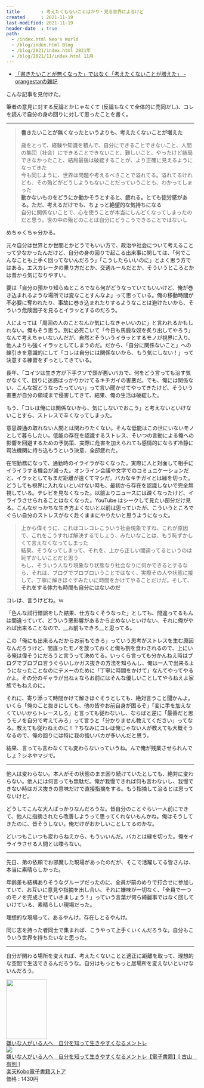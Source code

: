 ```yaml
---
title        : 考えたくもないことばかり・見る世界によるけど
created      : 2021-11-19
last-modified: 2021-11-19
header-date  : true
path:
  - /index.html Neo's World
  - /blog/index.html Blog
  - /blog/2021/index.html 2021年
  - /blog/2021/11/index.html 11月
---
```


- [「書きたいことが無くなった」ではなく「考えたくないことが増えた」 - orangestarの雑記](https://orangestar.hatenadiary.jp/entry/2021/11/11/134335)

こんな記事を見付けた。

筆者の意見に対する反論とかじゃなくて (反論もなくて全体的に禿同だし)、コレを読んで自分の身の回りに対して思ったことを書く。

---

> __書きたいことが無くなったというよりも、考えたくないことが増えた__
> 
> 歳をとって、経験や知識を積んで、自分にできることできないこと、人間の集団（社会）にできることできないこと、難しいこと、やったけど結局できなかったこと、結局最後は破綻することが、より正確に見えるようになってきた  
> 今も同じように、世界は問題や考えるべきことで溢れてる。溢れてるけれども、その殆どがどうしようもないことだっていうことも、わかってしまった  
> __動かないものをどうにか動かそうとすると、疲れる。とても徒労感がある。ただ、考えるだけでも、ちょっと絶望的な気持ちになる__  
> 自分に関係ないことで、心を使うことが本当にしんどくなってしまったのだと思う。世の中の殆どのことは自分にどうこうできることではないし

めちゃくちゃ分かる。

元々自分は世界とか世間とかどうでもいい方で、政治や社会について考えることって少なかったんだけど、自分の身の回りで起こる出来事に関しては、「何でこんなことも上手く回ってないんだろう」「こうしたらいいのに」とよく思う方ではある。エスカレータの乗り方だとか、交通ルールだとか、そういうところとかは昔から気になりやすい。

要は「自分の預かり知らぬところでなら何がどうなっていてもいいけど、俺が巻き込まれるような場所では変なことすんなよ」って思っている。俺の移動時間が不必要に奪われたり、事故に巻き込まれたりするようなことは避けたいから、そういう危険因子を見るとイラッとするのだろう。

人によっては「周囲の人のことなんか気にしなきゃいいのに」と言われるかもしれない。俺もそう思う。別に必死こいて「今日も馬鹿な奴を炙り出してやろう」なんて考えちゃいないんだが、自然とそういうイラッとするモノが視界に入り、他人よりも強くイラッとしてしまうのだ。だから、「自分に関係ないこと」への線引きを意識的にして「コレは自分には関係ないから、もう気にしない！」って決意する練習をずっとしてきている。

長年、「コイツは生き方が下手クソで頭が悪いバカで、何をどう言っても治す気がなくて、回りに迷惑ばっかりかけてるキチガイの害悪だ。でも、俺には関係ない、こんな奴どうなったっていい」って言い聞かせてやってきたけど、そういう害悪が自分の領域まで侵害してきて、結果、俺の生活は破綻した。

もう、「コレは俺には関係ないから、気にしないでおこう」と考えないといけないことすら、ストレスで辛くなってしまった。

意思疎通の取れない人間とは関わりたくない。そんな低能はこの世にいないモノとして暮らしたい。低能の存在を認識するストレス、そいつの言動による俺への影響を回避するための予防策、実際に危害を加えられても感情的にならず冷静に司法機関に持ち込もうという決意、全部疲れた。

在宅勤務になって、通勤時のイライラがなくなった。実際に人と対面して相手にイライラする機会が減った。オンライン会議や文字でのコミュニケーションだと、イラッとしてもまだ距離が遠くてマシだ。バカなキチガイとは縁を切った。どうしても視界に入れないといけない時も、最初から存在を認識しないで完全無視している。テレビを見なくなった。以前よりニュースには疎くなったけど、イライラさせられることはなくなった。YouTube はシークして見たい部分だけ見る。こんなせっかちな生き方よくないと以前は思っていたが、こういうところでぐらい自分のストレスがなく赴くままにやりたいと思うようになった。

> 上から偉そうに、これはコレコレこういう社会現象ですね、これが原因で、これをこうすれば解決するでしょう、みたいなことは、もう恥ずかしくて言えなくなってしまった  
> 結果、そうなってしまって、それを、上から正しい間違ってるというのは恥ずかしいことだと思う  
> もし、そういう人なり現象なり状態なり社会なりに何かできるとするなら、それは、ブログでブロブロいうことではなく、実際その人や状態に接して、丁寧に解きほぐすみたいに時間をかけてやることだけだ。そして、__それをする体力も時間も自分にはないのだ__

コレは、言うけどね。ｗ

「色んな試行錯誤をした結果、仕方なくそうなった」としても、間違ってるもんは間違っていて、どういう悪影響があるから止めないといけない、それに俺がやれば出来ることなので、__お前もできろ__と思ってる。

この「俺にも出来るんだからお前もできろ」っていう思考がストレスを生む原因なんだろうけど、間違ったモノを放っておくと俺も割を食わされるので、上にいる俺は偉そうにだろうと言うって決めてる。いっくら言っても分かんねえ時はブログでブロブロ言うぐらいしかガス抜きの方法を知らんし、俺は一人で出来るようになったことなのにテメーのために「丁寧に時間をかけて」なんてやってやるかよ。その分のギャラが出ねぇならお前にはそんな優しいことしてやらねえよ家族でもねえのに。

それに、寄り添って時間かけて解きほぐそうとしても、絶対言うこと聞かんよ。いくら「俺のこと抜きにしても、他の皆やお前自身が困るぞ」「変に手を加えなくていいからトレースしろ」と言っても従わないし、ならばと逆に「最善だと思うモノを自分で考えてみろ」って言うと「分かりません教えてください」ってなる。教えても従わねえのに！？ちなみにコレは俺じゃない人が教えても大概そうなるので、俺の回りには特に我の強いバカが多いんだと思う。

結果、言っても言わなくても変わらないっていうね。んで俺が残業させられんでしょ？シネやマジで。

---

他人は変わらない。本人がその状態のまま困り続けていたとしても、絶対に変わらない。他人には何言っても無駄だ。俺が我慢できれば何も言わないし、我慢できない時はガス抜きの意味だけで直接指摘をする。もう指摘して治るとは思ってないけど。

どうしてこんな大人ばっかりなんだろうな。皆自分のことぐらい一人前にできて、他人に指摘されたら改善しようって思ってくれないもんかね。俺はそうしてきたのに、皆そうしない。俺だけがおかしいことしてるのかな。

どいつもこいつも変わらねえから、もういいんだ。バカとは縁を切った。俺をイライラさせる人間とは喋らない。

---

先日、弟の依頼でお邪魔した現場があったのだが、そこで活躍してる皆さんは、本当に素晴らしかった。

年齢差も結構ありそうなグループだったのに、全員が前のめりで打合せに参加していて、お互いに意見や指摘を出し合い、それに嫌味が一切なく、「全員で一つのモノを完成させていきましょう！」っていう言葉が何ら綺麗事ではなく回していけている、素晴らしい現場だった。

理想的な現場って、あるやんけ。存在しとるやんけ。

同じ志を持った者同士で集まれば、こうやって上手くいくんだろうな。自分もこういう世界を持ちたいなと思った。

---

自分が関わる場所を変えれば、考えたくないことと適正に距離を取って、理想的な空間で生活できるんだろうな。自分はもっともっと居場所を変えないといけないんだろう。

<div class="ad-amazon">
  <div class="ad-amazon-image">
    <a href="https://www.amazon.co.jp/dp/B0844JWBY2?tag=neos21-22&amp;linkCode=osi&amp;th=1&amp;psc=1">
      <img src="https://m.media-amazon.com/images/I/416FpbCgEFL._SL160_.jpg" width="109" height="160">
    </a>
  </div>
  <div class="ad-amazon-info">
    <div class="ad-amazon-title">
      <a href="https://www.amazon.co.jp/dp/B0844JWBY2?tag=neos21-22&amp;linkCode=osi&amp;th=1&amp;psc=1">嫌いな人がいる人へ　自分を知って生きやすくなるメントレ</a>
    </div>
  </div>
</div>

<div class="ad-rakuten">
  <div class="ad-rakuten-image">
    <a href="https://hb.afl.rakuten.co.jp/hgc/g00reb42.waxycf23.g00reb42.waxyd080/?pc=https%3A%2F%2Fitem.rakuten.co.jp%2Frakutenkobo-ebooks%2Fbceb21a785793d57b3dcd004908776cf%2F&amp;m=http%3A%2F%2Fm.rakuten.co.jp%2Frakutenkobo-ebooks%2Fi%2F18893310%2F">
      <img src="https://thumbnail.image.rakuten.co.jp/@0_mall/rakutenkobo-ebooks/cabinet/8188/2000008118188.jpg?_ex=128x128">
    </a>
  </div>
  <div class="ad-rakuten-info">
    <div class="ad-rakuten-title">
      <a href="https://hb.afl.rakuten.co.jp/hgc/g00reb42.waxycf23.g00reb42.waxyd080/?pc=https%3A%2F%2Fitem.rakuten.co.jp%2Frakutenkobo-ebooks%2Fbceb21a785793d57b3dcd004908776cf%2F&amp;m=http%3A%2F%2Fm.rakuten.co.jp%2Frakutenkobo-ebooks%2Fi%2F18893310%2F">嫌いな人がいる人へ　自分を知って生きやすくなるメントレ【電子書籍】[ 古山　有則 ]</a>
    </div>
    <div class="ad-rakuten-shop">
      <a href="https://hb.afl.rakuten.co.jp/hgc/g00reb42.waxycf23.g00reb42.waxyd080/?pc=https%3A%2F%2Fwww.rakuten.co.jp%2Frakutenkobo-ebooks%2F&amp;m=http%3A%2F%2Fm.rakuten.co.jp%2Frakutenkobo-ebooks%2F">楽天Kobo電子書籍ストア</a>
    </div>
    <div class="ad-rakuten-price">価格 : 1430円</div>
  </div>
</div>
